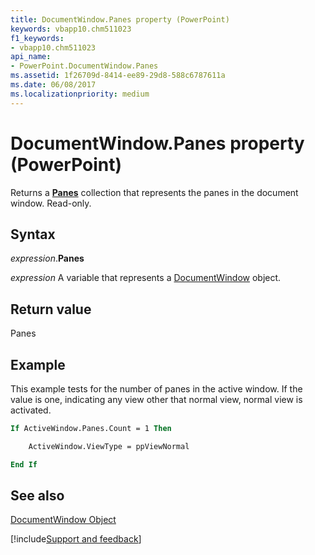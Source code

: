 ```yaml
---
title: DocumentWindow.Panes property (PowerPoint)
keywords: vbapp10.chm511023
f1_keywords:
- vbapp10.chm511023
api_name:
- PowerPoint.DocumentWindow.Panes
ms.assetid: 1f26709d-8414-ee89-29d8-588c6787611a
ms.date: 06/08/2017
ms.localizationpriority: medium
---
```



# DocumentWindow.Panes property (PowerPoint)

Returns a **[Panes](PowerPoint.Panes.md)** collection that represents the panes in the document window. Read-only.


## Syntax

_expression_.**Panes**

_expression_ A variable that represents a [DocumentWindow](PowerPoint.DocumentWindow.md) object.


## Return value

Panes


## Example

This example tests for the number of panes in the active window. If the value is one, indicating any view other that normal view, normal view is activated.


```vb
If ActiveWindow.Panes.Count = 1 Then

    ActiveWindow.ViewType = ppViewNormal

End If
```


## See also


[DocumentWindow Object](PowerPoint.DocumentWindow.md)

[!include[Support and feedback](~/includes/feedback-boilerplate.md)]